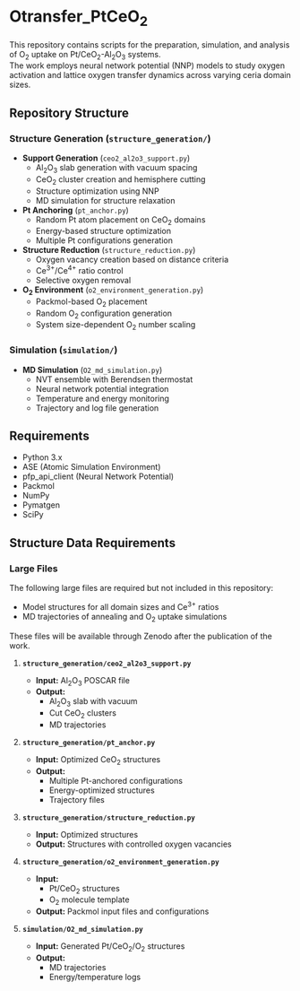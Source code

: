 # Otransfer_PtCeO<sub>2</sub>

This repository contains scripts for the preparation, simulation, and analysis of O<sub>2</sub> uptake on Pt/CeO<sub>2</sub>-Al<sub>2</sub>O<sub>3</sub> systems.  
The work employs neural network potential (NNP) models to study oxygen activation and lattice oxygen transfer dynamics across varying ceria domain sizes.

## Repository Structure

### Structure Generation (`structure_generation/`)
- **Support Generation** (`ceo2_al2o3_support.py`)
  - Al<sub>2</sub>O<sub>3</sub> slab generation with vacuum spacing
  - CeO<sub>2</sub> cluster creation and hemisphere cutting
  - Structure optimization using NNP
  - MD simulation for structure relaxation
- **Pt Anchoring** (`pt_anchor.py`)
  - Random Pt atom placement on CeO<sub>2</sub> domains
  - Energy-based structure optimization
  - Multiple Pt configurations generation
- **Structure Reduction** (`structure_reduction.py`)
  - Oxygen vacancy creation based on distance criteria
  - Ce<sup>3+</sup>/Ce<sup>4+</sup> ratio control
  - Selective oxygen removal
- **O<sub>2</sub> Environment** (`o2_environment_generation.py`)
  - Packmol-based O<sub>2</sub> placement
  - Random O<sub>2</sub> configuration generation
  - System size-dependent O<sub>2</sub> number scaling

### Simulation (`simulation/`)
- **MD Simulation** (`O2_md_simulation.py`)
  - NVT ensemble with Berendsen thermostat
  - Neural network potential integration
  - Temperature and energy monitoring
  - Trajectory and log file generation

## Requirements
- Python 3.x
- ASE (Atomic Simulation Environment)
- pfp_api_client (Neural Network Potential)
- Packmol
- NumPy
- Pymatgen
- SciPy

## Structure Data Requirements

### Large Files
The following large files are required but not included in this repository:
- Model structures for all domain sizes and Ce<sup>3+</sup> ratios
- MD trajectories of annealing and O<sub>2</sub> uptake simulations

These files will be available through Zenodo after the publication of the work.

1. **`structure_generation/ceo2_al2o3_support.py`**
   - **Input:** Al<sub>2</sub>O<sub>3</sub> POSCAR file
   - **Output:** 
     - Al<sub>2</sub>O<sub>3</sub> slab with vacuum
     - Cut CeO<sub>2</sub> clusters
     - MD trajectories

2. **`structure_generation/pt_anchor.py`**
   - **Input:** Optimized CeO<sub>2</sub> structures
   - **Output:** 
     - Multiple Pt-anchored configurations
     - Energy-optimized structures
     - Trajectory files

3. **`structure_generation/structure_reduction.py`**
   - **Input:** Optimized structures
   - **Output:** Structures with controlled oxygen vacancies

4. **`structure_generation/o2_environment_generation.py`**
   - **Input:** 
     - Pt/CeO<sub>2</sub> structures
     - O<sub>2</sub> molecule template
   - **Output:** Packmol input files and configurations

5. **`simulation/O2_md_simulation.py`**
   - **Input:** Generated Pt/CeO<sub>2</sub>/O<sub>2</sub> structures
   - **Output:** 
     - MD trajectories
     - Energy/temperature logs

